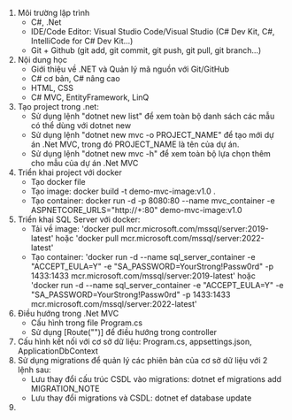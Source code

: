 1. Môi trường lập trình
   - C#, .Net
   - IDE/Code Editor: Visual Studio Code/Visual Studio (C# Dev Kit, C#, IntelliCode for C# Dev Kit...)
   - Git + Github (git add, git commit, git push, git pull, git branch...)
2. Nội dung học
   - Giới thiệu về .NET và Quản lý mã nguồn với Git/GitHub
   - C# cơ bản, C# nâng cao
   - HTML, CSS
   - C# MVC, EntityFramework, LinQ
3. Tạo project trong .net:
   - Sử dụng lệnh "dotnet new list" để xem toàn bộ danh sách các mẫu có thể dùng với dotnet new
   - Sử dụng lệnh "dotnet new mvc -o PROJECT_NAME" để tạo mới dự án .Net MVC, trong đó PROJECT_NAME là tên của dự án.
   - Sử dụng lệnh "dotnet new mvc -h" để xem toàn bộ lựa chọn thêm cho mẫu của dự án .Net MVC
4. Triển khai project với docker
   - Tạo docker file
   - Tạo image: docker build -t demo-mvc-image:v1.0 .
   - Tạo container:  docker run -d -p 8080:80 --name mvc_container -e ASPNETCORE_URLS="http://+:80" demo-mvc-image:v1.0
5. Triển khai SQL Server với docker:
   - Tải về image: 'docker pull mcr.microsoft.com/mssql/server:2019-latest' hoặc 'docker pull mcr.microsoft.com/mssql/server:2022-latest'
   - Tạo container: 'docker run -d --name sql_server_container -e "ACCEPT_EULA=Y" -e "SA_PASSWORD=YourStrong!Passw0rd" -p 1433:1433 mcr.microsoft.com/mssql/server:2019-latest' hoặc 'docker run -d --name sql_server_container -e "ACCEPT_EULA=Y" -e "SA_PASSWORD=YourStrong!Passw0rd" -p 1433:1433 mcr.microsoft.com/mssql/server:2022-latest'
6. Điều hướng trong .Net MVC
   - Cấu hình trong file Program.cs
   - Sử dụng [Route("")] để điều hướng trong controller
7. Cấu hình kết nối với cơ sở dữ liệu: Program.cs, appsettings.json, ApplicationDbContext
8. Sử dụng migrations để quản lý các phiên bản của cơ sở dữ liệu với 2 lệnh sau:
   - Lưu thay đổi cấu trúc CSDL vào migrations: dotnet ef migrations add MIGRATION_NOTE
   - Lưu thay đổi migrations và CSDL: dotnet ef database update
9.  